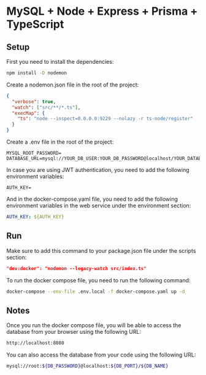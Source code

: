 # MySQL + Node + Express + Prisma + TypeScript

## Setup

First you need to install the dependencies:

```bash
npm install -D nodemon
```

Create a nodemon.json file in the root of the project:

```json
{
  "verbose": true,
  "watch": ["src/**/*.ts"],
  "execMap": {
    "ts": "node --inspect=0.0.0.0:9229 --nolazy -r ts-node/register"
  }
}
```

Create a .env file in the root of the project:

```env
MYSQL_ROOT_PASSWORD=
DATABASE_URL=mysql://YOUR_DB_USER:YOUR_DB_PASSWORD@localhost/YOUR_DATABASE_NAME
```

In case you are using JWT authentication, you need to add the following environment variables:

```env
AUTH_KEY=
```

And in the docker-compose.yaml file, you need to add the following environment variables in the web service under the environment section:

```yml
AUTH_KEY: ${AUTH_KEY}
```

## Run

Make sure to add this command to your package.json file under the scripts section:

```json
"dev:docker": "nodemon --legacy-watch src/index.ts"
```

To run the docker compose file, you need to run the following command:

```bash
docker-compose --env-file .env.local -f docker-compose.yaml up -d
```

## Notes

Once you run the docker compose file, you will be able to access the database from your browser using the following URL:

```bash
http://localhost:8080
```

You can also access the database from your code using the following URL:

```bash
mysql://root:${DB_PASSWORD}@localhost:${DB_PORT}/${DB_NAME}
```
